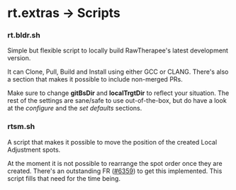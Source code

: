 # rt.extras -> Scripts

### rt.bldr.sh

Simple but flexible script to locally build RawTherapee's latest development version.

It can Clone, Pull, Build and Install using either GCC or CLANG. There's also a section that makes it possible to include non-merged PRs.

Make sure to change **gitBsDir** and **localTrgtDir** to reflect your situation. The rest of the settings are sane/safe to use out-of-the-box, but do have a look at the *configure* and the *set defaults* sections.

### rtsm.sh

A script that makes it possible to move the position of the created Local Adjustment spots.

At the moment it is not possible to rearrange the spot order once they are created. There's an outstanding FR ([#6359](https://github.com/Beep6581/RawTherapee/issues/6359)) to get this implemented. This script fills that need for the time being.
